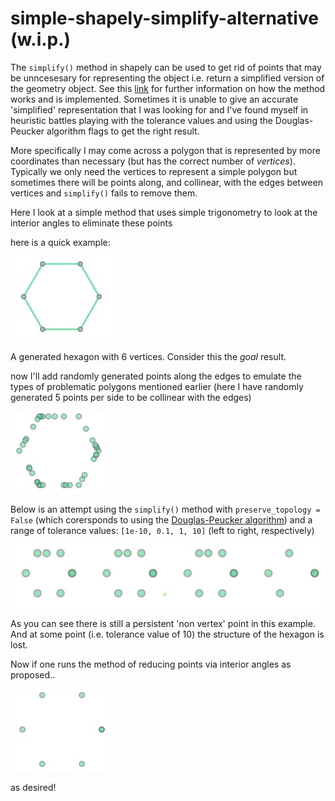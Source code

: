 # simple-shapely-simplify-alternative (w.i.p.)

The `simplify()` method in shapely can be used to get rid of points that may be unncesesary for representing the object i.e. return a simplified version of the geometry object. See this [link](https://shapely.readthedocs.io/en/stable/manual.html#object.simplify) for further information on how the method works and is implemented. Sometimes it is unable to give an accurate 'simplified' representation that I was looking for and I've found myself in heuristic battles playing with the tolerance values and using the Douglas-Peucker algorithm flags to get the right result.

More specifically I may come across a polygon that is represented by more coordinates than necessary (but has the correct number of *vertices*). Typically we only need the vertices to represent a simple polygon but sometimes there will be points along, and collinear, with the edges between vertices and `simplify()` fails to remove them.

Here I look at a simple method that uses simple trigonometry to look at the interior angles to eliminate these points

here is a quick example:

![test1](./pics/hex1.jpg) 

A generated hexagon with 6 vertices. Consider this the *goal* result.

now I'll add randomly generated points along the edges to emulate the types of problematic polygons mentioned earlier (here I have randomly generated 5 points per side to be collinear with the edges)

![test2](./pics/hex1_degen.jpg)


Below is an attempt using the  `simplify()` method with `preserve_topology = False` (which corersponds to using the [Douglas-Peucker algorithm](https://en.wikipedia.org/wiki/Ramer%E2%80%93Douglas%E2%80%93Peucker_algorithm))  and a range of tolerance values: `[1e-10, 0.1, 1, 10]` (left to right, respectively)

![test simplify](./pics/hex_simplify.jpg)

As you can see there is still a persistent 'non vertex' point in this example. And at some point (i.e. tolerance value of 10) the structure of the hexagon is lost.

Now if one runs the method of reducing points via interior angles as proposed..

![test3](./pics/hex1_interior.jpg)

as desired!

